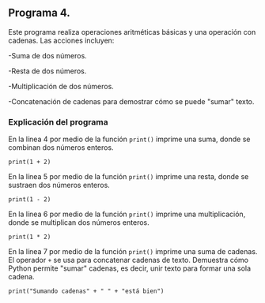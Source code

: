 ## Programa 4. 
Este programa realiza operaciones aritméticas básicas y una operación con cadenas. Las acciones incluyen:

-Suma de dos números.

-Resta de dos números.

-Multiplicación de dos números.

-Concatenación de cadenas para demostrar cómo se puede "sumar" texto.


### Explicación del programa 
En la línea 4 por medio de la función `print()` imprime una suma, donde se combinan dos números enteros.
```
print(1 + 2)
```

En la línea 5 por medio de la función `print()` imprime una resta, donde se sustraen dos números enteros.
```
print(1 - 2)
```

En la línea 6 por medio de la función `print()` imprime una multiplicación, donde se multiplican dos números enteros. 
```
print(1 * 2)
```

En la línea 7 por medio de la función `print()` imprime una suma de cadenas. El operador `+` se usa para concatenar cadenas de texto. Demuestra cómo Python permite "sumar" cadenas, es decir, unir texto para formar una sola cadena.
```
print("Sumando cadenas" + " " + "está bien")
```
